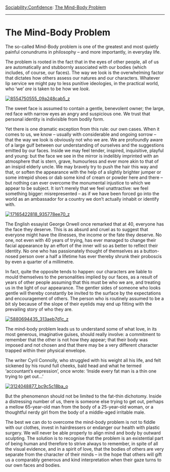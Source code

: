 [Sociability:](https://www.theschooloflife.com/thebookoflife/category/sociability/)[Confidence](https://www.theschooloflife.com/thebookoflife/category/sociability/confidence/): [The Mind-Body Problem](https://www.theschooloflife.com/thebookoflife/the-mind-body-problem/)

* * *

# The Mind-Body Problem

The so-called Mind-Body problem is one of the greatest and most quietly painful conundrums in philosophy – and more importantly, in everyday life.

The problem is rooted in the fact that in the eyes of other people, all of us are automatically and stubbornly associated with our bodies (which includes, of course, our faces). The way we look is the overwhelming factor that dictates how others assess our natures and our characters. Whatever lip service we might pay to less punitive ideologies, in the practical world, who ‘we’ _are_ is taken to be how we _look_.

[![8554750555_09a248cab5_z](https://www.theschooloflife.com/thebookoflife/wp-content/uploads/2016/10/8554750555_09a248cab5_z.jpg)](http://www.thebookoflife.org/wp-content/uploads/2016/10/8554750555_09a248cab5_z.jpg)

The sweet face is assumed to contain a gentle, benevolent owner; the large, red face with narrow eyes an angry and suspicious one. We trust that personal identity is indivisible from bodily form.

Yet there is one dramatic exception from this rule: our own cases. When it comes to us, we know – usually with considerable and ongoing sorrow – that the way we look is obviously not who we are. We are profoundly aware of a large gulf between our understanding of ourselves and the suggestions emitted by our faces. Inside we may feel tender, inspired, inquisitive, playful and young: but the face we see in the mirror is indelibly imprinted with an atmosphere that is stern, grave, humourless and ever more akin to that of an insipid elderly uncle. We may bravely try to push the hair this way and that, or soften the appearance with the help of a slightly brighter jumper or some intrepid shoes or dab some kind of cream or powder here and there – but nothing can ever overcome the monumental injustice to which we appear to be subject. It isn’t merely that we feel unattractive: we feel something bigger: misrepresented – as if we have been forced go into the world as an ambassador for a country we don’t actually inhabit or identify with.

[![17165422818_935778ee70_z](https://www.theschooloflife.com/thebookoflife/wp-content/uploads/2016/10/17165422818_935778ee70_z.jpg)](http://www.thebookoflife.org/wp-content/uploads/2016/10/17165422818_935778ee70_z.jpg)

The English essayist George Orwell once remarked that at 40, everyone has the face they deserve. This is as absurd and cruel as to suggest that everyone might have the illnesses, the income or the fate they deserve. No one, not even with 40 years of trying, has ever managed to change their facial appearance by an effort of the inner will so as better to reflect their identity. No one who has passionately thought of themselves as a button-nosed person over a half a lifetime has ever thereby shrunk their proboscis by even a quarter of a millimetre.

In fact, quite the opposite tends to happen: our characters are liable to mould themselves to the personalities implied by our faces, as a result of years of other people assuming that this must be who we are, and treating us in the light of our appearance. The gentler sides of someone who looks gentle will thereby constantly be invited to the surface by the expectations and encouragement of others. The person who is routinely assumed to be a bit sly because of the slope of their eyelids may end up fitting with the prevailing story of who they are.

[![5880694435_313aeb7d1c_z](https://www.theschooloflife.com/thebookoflife/wp-content/uploads/2016/10/5880694435_313aeb7d1c_z.jpg)](http://www.thebookoflife.org/wp-content/uploads/2016/10/5880694435_313aeb7d1c_z.jpg)

The mind-body problem leads us to understand some of what love, in its most generous, imaginative guises, should really involve: a commitment to remember that the other is not how they appear; that their body was imposed and not chosen and that there may be a very different character trapped within their physical envelope.

The writer Cyril Connolly, who struggled with his weight all his life, and felt sickened by his round full cheeks, bald head and what he termed ‘accountant’s expression’, once wrote: ‘Inside every fat man is a thin one trying to get out…’

[![3124048877_bc9c5c18ba_o](https://www.theschooloflife.com/thebookoflife/wp-content/uploads/2016/10/3124048877_bc9c5c18ba_o.jpg)](http://www.thebookoflife.org/wp-content/uploads/2016/10/3124048877_bc9c5c18ba_o.jpg)

But the phenomenon should not be limited to the fat-thin dichotomy. Inside a distressing number of us, there is someone else trying to get out, perhaps a mellow 65-year-old man from the body of a 25-year-old woman, or a thoughtful nerdy girl from the body of a middle-aged irritable male.

The best we can do to overcome the mind-body problem is not to fiddle with our clothes, invest in hairdressers or endanger our health with plastic surgery. We will never be able properly to align mind and body by outward sculpting. The solution is to recognise that the problem is an existential part of being human and therefore to strive always to remember, in spite of all the visual evidence, and in a spirit of love, that the bodies of others are very separate from the character of their minds – in the hope that others will gift us a comparably generous and kind interpretation when their gaze turns to our own faces and bodies.
